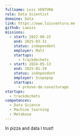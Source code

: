 ```yaml
---
fullname: Luis VENTURA
role: Data Scientist
domaine: Data
link: https://www.luisventura.me
github: Lawiss
missions:
  - start: 2022-06-22
    end: 2025-03-31
    status: independent
    employer: Malt
    startups:
      - trackdechets
  - start: 2024-05-13
    end: 2025-01-19
    status: independent
    employer: Scopopop
    startups:
      - preuve-de-covoiturage
startups:
  - trackdechets
competences:
  - Data Science
  - Machine learning
  - Metabase
---
```

In pizza and data I trust!